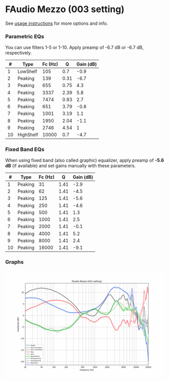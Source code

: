# FAudio Mezzo (003 setting)
See [usage instructions](https://github.com/jaakkopasanen/AutoEq#usage) for more options and info.

### Parametric EQs
You can use filters 1-5 or 1-10. Apply preamp of -6.7 dB or -6.7 dB, respectively.

|   # | Type      |   Fc (Hz) |    Q |   Gain (dB) |
|-----|-----------|-----------|------|-------------|
|   1 | LowShelf  |       105 | 0.7  |        -0.9 |
|   2 | Peaking   |       139 | 0.31 |        -6.7 |
|   3 | Peaking   |       655 | 0.75 |         4.3 |
|   4 | Peaking   |      3337 | 2.39 |         5.8 |
|   5 | Peaking   |      7474 | 0.93 |         2.7 |
|   6 | Peaking   |       651 | 3.79 |        -0.8 |
|   7 | Peaking   |      1001 | 3.19 |         1.1 |
|   8 | Peaking   |      1950 | 2.04 |        -1.1 |
|   9 | Peaking   |      2746 | 4.54 |         1   |
|  10 | HighShelf |     10000 | 0.7  |        -4.7 |

### Fixed Band EQs
When using fixed band (also called graphic) equalizer, apply preamp of **-5.6 dB** (if available) and set gains manually with these parameters.

|   # | Type    |   Fc (Hz) |    Q |   Gain (dB) |
|-----|---------|-----------|------|-------------|
|   1 | Peaking |        31 | 1.41 |        -2.9 |
|   2 | Peaking |        62 | 1.41 |        -4.5 |
|   3 | Peaking |       125 | 1.41 |        -5.6 |
|   4 | Peaking |       250 | 1.41 |        -4.6 |
|   5 | Peaking |       500 | 1.41 |         1.3 |
|   6 | Peaking |      1000 | 1.41 |         2.5 |
|   7 | Peaking |      2000 | 1.41 |        -0.1 |
|   8 | Peaking |      4000 | 1.41 |         5.2 |
|   9 | Peaking |      8000 | 1.41 |         2.4 |
|  10 | Peaking |     16000 | 1.41 |        -9.1 |

### Graphs
![](./FAudio%20Mezzo%20(003%20setting).png)
